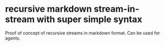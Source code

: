 # recursive markdown stream-in-stream with super simple syntax

Proof of concept of recursive streams in markdown format. Can be used for agents.

<!-- if i can do this behind a paywall we actually something very interesting actually -->
